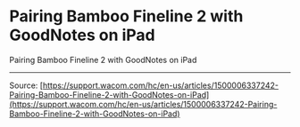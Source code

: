 # Pairing Bamboo Fineline 2 with GoodNotes on iPad

Pairing Bamboo Fineline 2 with GoodNotes on iPad

---
Source: [https://support.wacom.com/hc/en-us/articles/1500006337242-Pairing-Bamboo-Fineline-2-with-GoodNotes-on-iPad](https://support.wacom.com/hc/en-us/articles/1500006337242-Pairing-Bamboo-Fineline-2-with-GoodNotes-on-iPad)
